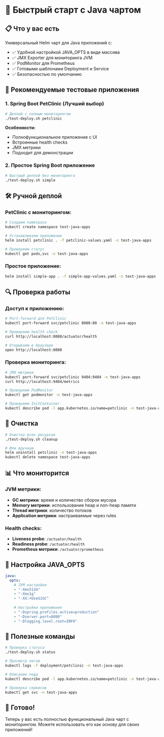 # 🚀 Быстрый старт с Java чартом

## 📋 Что у вас есть

Универсальный Helm чарт для Java приложений с:
- ✅ Удобной настройкой JAVA_OPTS в виде массива
- ✅ JMX Exporter для мониторинга JVM
- ✅ PodMonitor для Prometheus
- ✅ Готовыми шаблонами Deployment и Service
- ✅ Безопасностью по умолчанию

## 🎯 Рекомендуемые тестовые приложения

### 1. **Spring Boot PetClinic** (Лучший выбор)
```bash
# Деплой с полным мониторингом
./test-deploy.sh petclinic
```

**Особенности:**
- Полнофункциональное приложение с UI
- Встроенные health checks
- JMX метрики
- Подходит для демонстрации

### 2. **Простое Spring Boot приложение**
```bash
# Быстрый деплой без мониторинга
./test-deploy.sh simple
```

## 🛠️ Ручной деплой

### PetClinic с мониторингом:
```bash
# Создаем namespace
kubectl create namespace test-java-apps

# Устанавливаем приложение
helm install petclinic . -f petclinic-values.yaml -n test-java-apps

# Проверяем статус
kubectl get pods,svc -n test-java-apps
```

### Простое приложение:
```bash
helm install simple-app . -f simple-app-values.yaml -n test-java-apps
```

## 🔍 Проверка работы

### Доступ к приложению:
```bash
# Port-forward для PetClinic
kubectl port-forward svc/petclinic 8080:80 -n test-java-apps

# Проверяем health check
curl http://localhost:8080/actuator/health

# Открываем в браузере
open http://localhost:8080
```

### Проверка мониторинга:
```bash
# JMX метрики
kubectl port-forward svc/petclinic 9404:9404 -n test-java-apps
curl http://localhost:9404/metrics

# Проверяем PodMonitor
kubectl get podmonitor -n test-java-apps

# Проверяем InitContainer
kubectl describe pod -l app.kubernetes.io/name=petclinic -n test-java-apps
```

## 🧹 Очистка

```bash
# Очистка всех ресурсов
./test-deploy.sh cleanup

# Или вручную
helm uninstall petclinic -n test-java-apps
kubectl delete namespace test-java-apps
```

## 📊 Что мониторится

### JVM метрики:
- **GC метрики**: время и количество сборок мусора
- **Memory метрики**: использование heap и non-heap памяти
- **Thread метрики**: количество потоков
- **Application метрики**: настраиваемые через rules

### Health checks:
- **Liveness probe**: `/actuator/health`
- **Readiness probe**: `/actuator/health`
- **Prometheus метрики**: `/actuator/prometheus`

## 🔧 Настройка JAVA_OPTS

```yaml
java:
  opts:
    # JVM настройки
    - "-Xms512m"
    - "-Xmx1g"
    - "-XX:+UseG1GC"
    
    # Настройки приложения
    - "-Dspring.profiles.active=production"
    - "-Dserver.port=8080"
    - "-Dlogging.level.root=INFO"
```

## 📝 Полезные команды

```bash
# Проверка статуса
./test-deploy.sh status

# Просмотр логов
kubectl logs -f deployment/petclinic -n test-java-apps

# Описание пода
kubectl describe pod -l app.kubernetes.io/name=petclinic -n test-java-apps

# Проверка сервисов
kubectl get svc -n test-java-apps
```

## 🎉 Готово!

Теперь у вас есть полностью функциональный Java чарт с мониторингом. Можете использовать его как основу для своих приложений! 